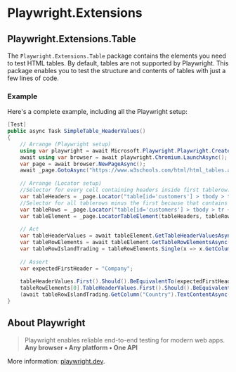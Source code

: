 # Playwright.Extensions

## Playwright.Extensions.Table

The `Playwright.Extensions.Table` package contains the elements you need to test HTML tables. By default, tables are not supported by
Playwright. This package enables you to test the structure and contents of tables with just a few lines of code.

### Example

Here's a complete example, including all the Playwright setup:

```csharp
[Test]
public async Task SimpleTable_HeaderValues()
{
    // Arrange (Playwright setup)
    using var playwright = await Microsoft.Playwright.Playwright.CreateAsync();
    await using var browser = await playwright.Chromium.LaunchAsync();
    var page = await browser.NewPageAsync();
    await _page.GotoAsync("https://www.w3schools.com/html/html_tables.asp");
    
    // Arrange (Locator setup)
    //Selector for every cell containing headers inside first tablerow.
    var tableHeaders = _page.Locator("table[id='customers'] > tbody > tr > th");
    //Selector for all tablerows minus the first because that contains the headers.
    var tableRows = _page.Locator("table[id='customers'] > tbody > tr ~ tr");
    var tableElement = _page.LocatorTableElement(tableHeaders, tableRows);
    
    // Act
    var tableHeaderValues = await tableElement.GetTableHeaderValuesAsync();
    var tableRowElements = await tableElement.GetTableRowElementsAsync();
    var tableRowIslandTrading = tableRowElements.Single(x => x.GetColumn("Company").TextContentAsync().Result == "Island Trading");
    
    // Assert
    var expectedFirstHeader = "Company";
    
    tableHeaderValues.First().Should().BeEquivalentTo(expectedFirstHeader);
    tableRowElements[0].TableHeaderValues.First().Should().BeEquivalentTo(expectedFirstHeader);
    (await tableRowIslandTrading.GetColumn("Country").TextContentAsync()).Should().Be("UK");
}
```

## About Playwright

>Playwright enables reliable end-to-end testing for modern web apps.  
>**Any browser • Any platform • One API**

More information: [playwright.dev](https://playwright.dev/).
